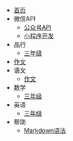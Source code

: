 * [首页](/)
* 微信API
  * [公众号API](wxapi/ "公众号API")
  * [小程序开发](wxapi/c002-miniapp.md '小程序开发')
* 品行
  * [三年级](study/english/)
* [作文](study/article/handcopy.md)
* 语文
  * [作文](study/chinese/)
* 数学
  * [三年级](study/english/)
* 英语
  * [三年级](study/english/grade3_1.md)
* 帮助
  * [Markdown语法](/help/markdown.md 'Markdown语法')
  
